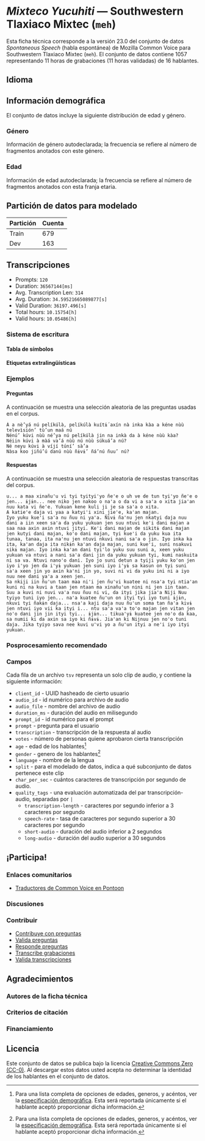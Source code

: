 # *Mixteco Yucuhiti* &mdash; Southwestern Tlaxiaco Mixtec (`meh`)
Esta ficha técnica corresponde a la versión 23.0 del conjunto de datos *Spontaneous Speech* (habla espontánea) de Mozilla Common Voice 
para Southwestern Tlaxiaco Mixtec (`meh`). El conjunto de datos contiene 1057 representando 11 horas de grabaciones 
(11 horas validadas) de 16 hablantes.

## Idioma
<!-- {{LANGUAGE_DESCRIPTION}} -->
<!-- Proporciona una breve descripción (1-2 párrafos) de tu lengua -->

## Información demográfica
El conjunto de datos incluye la siguiente distribución de edad y género.
<!-- Puedes obtener gran parte de la información de esta sección desde [https://analyzer.cv-toolbox.web.tr/browse](https://analyzer.cv-toolbox.web.tr/browse) -->

### Género
Información de género autodeclarada; la frecuencia se refiere al número de fragmentos anotados con este género.
<!-- {{GENDER_TABLE}} -->
<!-- @ GENERADO AUTOMÁTICAMENTE @ -->
<!-- | Género              | Frecuencia |
|---------------------|------------|
| masculino           | ? |
| no declarado        | ? |
| femenino            | ? | -->

### Edad
Información de edad autodeclarada; la frecuencia se refiere al número de fragmentos anotados con esta franja etaria.
<!-- {{AGE_TABLE}} -->
<!-- @ GENERADO AUTOMÁTICAMENTE @ -->
<!-- | Franja etaria  | Frecuencia |
|----------------|------------|
| adolescencia   | ? |
| veintes        | ? |
| treintas       | ? |
| cuarentas      | ? |
| cincuentas     | ? |
   ...si en tus datos aparecen otros rangos de edad, añade filas... -->

## Partición de datos para modelado



 | Partición | Cuenta |
|-|-|
| Train | 679 |
| Dev | 163 |


## Transcripciones

* Prompts: `120`
* Duration: `36567144[ms]`
* Avg. Transcription Len: `314`
* Avg. Duration: `34.59521665089877[s]`
* Valid Duration: `36197.496[s]`
* Total hours: `10.15754[h]`
* Valid hours: `10.05486[h]`

<!-- {{TRANSCRIPTIONS_DESCRIPTION}} -->
<!-- Una descripción del sistema de transcripción utilizado -->

### Sistema de escritura
<!-- {{WRITING_SYSTEM_DESCRIPTION}} -->
<!-- @ OPCIONAL @ -->
<!-- Una descripción del sistema (o sistemas) de escritura usado en el corpus de texto -->

#### Tabla de símbolos
<!-- {{ALPHABET_TABLE}} -->
<!-- @ OPCIONAL @ -->
<!-- Si el sistema de escritura es alfabético, puedes incluir aquí el alfabeto válido -->

#### Etiquetas extralingüísticas

### Ejemplos

#### Preguntas
A continuación se muestra una selección aleatoria de las preguntas usadas en el corpus.

```
Á a nè’yá nú pelíkúlà, pelíkúlà kuítɨ́ axín nà inka kàa a kéne nùù televìsión’ tù’un maá nú
Nénú’ kúvi nùù né’ya nú pelíkúlà jin na inkà da à kéne nùù kàa?
Néiin kúvi à màá va’á nùù nú nùù súkuá’a nú?
Né neyu kúvi à víjí túní’ sà’a
Nàsa koo jiñú’ú danú nùù ñɨvɨ’ ñá’nú ñuu’ nú?
```

<!-- {{QUESTIONS_SAMPLE}} -->

#### Respuestas
A continuación se muestra una selección aleatoria de respuestas transcritas del corpus.

```
u... a maa xinañu'u vi tyi tyityi'yo ñe'e o uh ve de tun tyi'yo ñe'e o jen... ɨjɨn... nee niko jen nakoo o na'a o da vi a sa'a o xita jia'an nuu kata vi ñe'e. Yukuan kene kuli ji je sa sa'a o xita. 
A katie'e daja vi yaa a katyi'i xini jie'e, ka'an majan.
Iyo yuku kue'i sa'a nu ñuu ni ya'a. Ñivɨ ña'nu jen nkatyi daja nuu dani a iin xeen sa'a da yuku yukuan jen suu ntuvi ke'i dani majan a saa naa axin axin ntuvi jityi. Ke'i dani majan de sikitɨ dani majan jen kutyi dani majan, ko'o dani majan, tyi kue'i da yuku kua ita tunaa, tanaa, ita na'nu jen ntuvi nkuvi nani sa'a o jin. Iyo inka ka ita, ka'an daja ita nikɨn ka'an daja majan, suni kue'i, suni nsakuvi sikɨ majan. Iyo inka ka'an dani tyi'lo yuku suu suni a, xeen yuku yukuan va ntuvi a nani sa'a dani jin da yuku yukuan tyi, kumi naskuita ni sa va. Ntuvi nano'o dani. Iyo jo suni detun a tyiji yuku ko'on jen iyo i'yo jen da i'yɨ yukuan jen suni iyo i'yɨ sa kasun on tyi suni sa'a xeen jin yo axin ka'ni jin yo, suvi ni vi da yuku ini ni a iyo nuu nee dani ya'a a xeen jen.
Sa nkiji iin ñu'un taan maa ni'i jen ñu'vi kuatee ni nsa'a tyi ntia'an kuni ni na kuvi a taan jen ntaan ma xinañu'un nini ni jen iin taan.
Suu a kuvi ni nuvi va'a nuu ñuu ni vi, da ityi jika jia'a Niji Nuu tyiyo tuni iyo jen... na'a kuatee ñu'un on ityi tyi iyo tuni ɨjɨn, nkuvi tyi ñakɨn daja... nsa'a kaji daja nuu ñu'un soma tan ña'a kivɨ jen ntuvi iyo vii ka ityi i... ntu sa'a va'a to'o majan jen vitan jen no'o dani jin jin ityi tyi... ɨjɨn... tikua'yɨ kuatee jen no'o da kaa, sa numii ki da axin sa iyo ki ñɨvɨ. Jia'an ki Nijnuu jen no'o tuni daja. Jika tyiyo sava nee kuvi u'vi yo a ñu'un ityi a ne'i iyo ityi yukuan.
```

<!-- {{TRANSCRIPTIONS_SAMPLE}} -->

### Posprocesamiento recomendado
<!-- {{RECOMMENDED_POSTPROCESSING_DESCRIPTION}} -->
<!-- @ OPCIONAL @ -->
<!-- Qué deberían hacer los usuarios antes de emplear los datos, por ejemplo normalización Unicode o normalización de etiquetas extralingüísticas -->

### Campos
Cada fila de un archivo `tsv` representa un solo clip de audio, y contiene la siguiente información:

* `client_id` - UUID hasheado de cierto usuario
* `audio_id` - id numérico para archivo de audio
* `audio_file` - nombre del archivo de audio
* `duration_ms` - duración del audio en milisegundo
* `prompt_id` - id numérico para el prompt
* `prompt` - pregunta para el usuario
* `transcription` - transcripción de la respuesta al audio
* `votes` - número de personas quiene aprobaron cierta transcripción
* `age` - edad de los hablantes[^1]
* `gender` - genero de los hablantes[^1]
* `language` - nombre de la lengua
* `split` - para el modelado de datos, indica a qué subconjunto de datos pertenece este clip
* `char_per_sec` - cuántos caracteres de transcripción por segundo de audio.
* `quality_tags` - una evaluación automatizada del par transcripción-audio, separadas por `|`
   * `transcription-length` -  caracteres por segundo inferior a 3 caracteres por segundo
   * `speech-rate` - tasa de caracteres por segundo superior a 30 caracteres por segundo
   * `short-audio` - duración del audio inferior a 2 segundos
   * `long-audio` - duración del audio superior a 30 segundos

#### 
[^1]: Para una lista completa de opciones de edades, generos, y acéntos, ver la [especificación demográfica](https://github.com/common-voice/common-voice/blob/main/web/src/stores/demographics.ts). Esta será reportada únicamente si el hablante aceptó proporcionar dicha información.

## ¡Participa!

### Enlaces comunitarios

* [Traductores de Common Voice en Pontoon](https://pontoon.mozilla.org/meh/common-voice/contributors/)

<!-- {{COMMUNITY_LINKS_LIST}} -->
<!-- @ OPCIONAL @ -->
<!-- Enlaces a chats o foros comunitarios -->

### Discusiones
<!-- {{DISCUSSION_LINKS_LIST}} -->
<!-- @ OPCIONAL @ -->
<!-- Aquí se pueden incluir enlaces a discusiones, por ejemplo en Discourse u otros foros o blogs -->

### Contribuir
* [Contribuye con preguntas](https://commonvoice.mozilla.org/spontaneous-speech/beta/question)
* [Valida preguntas](https://commonvoice.mozilla.org/spontaneous-speech/beta/validate)
* [Responde preguntas](https://commonvoice.mozilla.org/spontaneous-speech/beta/prompts)
* [Transcribe grabaciones](https://commonvoice.mozilla.org/spontaneous-speech/beta/transcribe)
* [Valida transcripciones](https://commonvoice.mozilla.org/spontaneous-speech/beta/check-transcript)
<!-- {{CONTRIBUTE_LINKS_LIST}} -->
<!-- Aquí puedes incluir enlaces sobre cómo contribuir al conjunto de datos -->

## Agradecimientos

### Autores de la ficha técnica
<!-- {{DATASHEET_AUTHORS_LIST}} -->
<!-- Una lista en el formato: Su Nombre <email@email.com> -->

### Criterios de citación
<!-- {{CITATION_DESCRIPTION}} -->
<!-- @ OPCIONAL @ -->
<!-- Si publicó un artículo y desea que lo citen, puede incluir el BiBTeX aquí -->

### Financiamiento
<!-- {{FUNDING_DESCRIPTION}} -->
<!-- @ OPCIONAL @ -->
<!-- Si recibió financiamiento, puede incluir el reconocimiento aquí -->

## Licencia
Este conjunto de datos se publica bajo la licencia [Creative Commons Zero (CC-0)](https://creativecommons.org/public-domain/cc0/). Al descargar estos datos
usted acepta no determinar la identidad de los hablantes en el conjunto de datos.